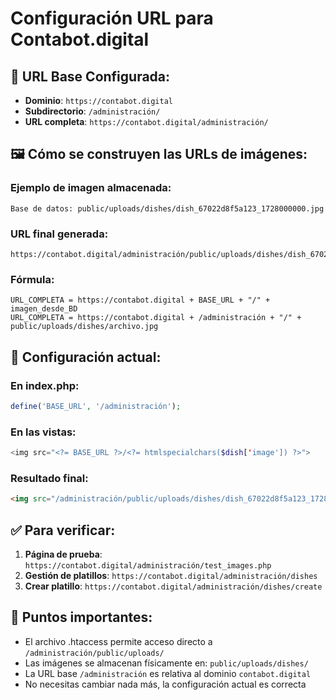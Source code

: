 # Configuración URL para Contabot.digital

## 📍 **URL Base Configurada:**
- **Dominio**: `https://contabot.digital`
- **Subdirectorio**: `/administración/`
- **URL completa**: `https://contabot.digital/administración/`

## 🖼️ **Cómo se construyen las URLs de imágenes:**

### **Ejemplo de imagen almacenada:**
```
Base de datos: public/uploads/dishes/dish_67022d8f5a123_1728000000.jpg
```

### **URL final generada:**
```
https://contabot.digital/administración/public/uploads/dishes/dish_67022d8f5a123_1728000000.jpg
```

### **Fórmula:**
```
URL_COMPLETA = https://contabot.digital + BASE_URL + "/" + imagen_desde_BD
URL_COMPLETA = https://contabot.digital + /administración + "/" + public/uploads/dishes/archivo.jpg
```

## 🔧 **Configuración actual:**

### **En index.php:**
```php
define('BASE_URL', '/administración');
```

### **En las vistas:**
```php
<img src="<?= BASE_URL ?>/<?= htmlspecialchars($dish['image']) ?>">
```

### **Resultado final:**
```html
<img src="/administración/public/uploads/dishes/dish_67022d8f5a123_1728000000.jpg">
```

## ✅ **Para verificar:**

1. **Página de prueba**: `https://contabot.digital/administración/test_images.php`
2. **Gestión de platillos**: `https://contabot.digital/administración/dishes`
3. **Crear platillo**: `https://contabot.digital/administración/dishes/create`

## 🚨 **Puntos importantes:**

- El archivo .htaccess permite acceso directo a `/administración/public/uploads/`
- Las imágenes se almacenan físicamente en: `public/uploads/dishes/`
- La URL base `/administración` es relativa al dominio `contabot.digital`
- No necesitas cambiar nada más, la configuración actual es correcta